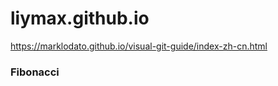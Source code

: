 # liymax.github.io


https://marklodato.github.io/visual-git-guide/index-zh-cn.html



### Fibonacci
